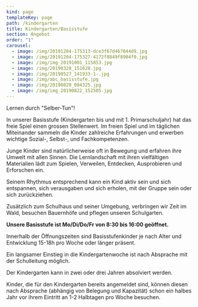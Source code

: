 ```yaml
---
kind: page
templateKey: page
path: /kindergarten
title: Kindergarten/Basisstufe
section: Angebot
order: "1"
carousel:
  - image: /img/20191204-175313-dce3f67d467044d9.jpg
  - image: /img/20191204-175327-4172f8849f8904f0.jpg
  - image: /img/img_20191001_115853.jpg
  - image: /img/20190328_151628.jpg
  - image: /img/20190527_141933-1-.jpg
  - image: /img/abc_basisstufe.jpg
  - image: /img/20190820_084325.jpg
  - image: /img/img_20190822_152505.jpg
---
```

Lernen durch "Selber-Tun"!

In unserer Basisstufe (Kindergarten bis und mit 1. Primarschuljahr) hat das freie Spiel einen grossen Stellenwert. Im freien Spiel und im täglichen Miteinander sammeln die Kinder zahlreiche Erfahrungen und erwerben wichtige Sozial-, Selbst-, und Fachkompetenzen. 

Junge Kinder sind natürlicherweise oft in Bewegung und erfahren ihre Umwelt mit allen Sinnen. Die Lernlandschaft mit ihren vielfältigen Materialien lädt zum Spielen, Verweilen, Entdecken, Ausprobieren und Erforschen ein. 

Seinem Rhythmus entsprechend kann ein Kind aktiv sein und sich entspannen, sich verausgaben und sich erholen, mit der Gruppe sein oder sich zurückziehen. 

Zusätzlich zum Schulhaus und seiner Umgebung, verbringen wir Zeit im Wald, besuchen Bauernhöfe und pflegen unseren Schulgarten. 

**Unsere Basisstufe ist Mo/Di/Do/Fr von 8:30 bis 16:00 geöffnet.** 

Innerhalb der Öffnungszeiten sind Basisstufenkinder je nach Alter und Entwicklung 15-18h pro Woche oder länger präsent.

Ein langsamer Einstieg in die Kindergartenwoche ist nach Absprache mit der Schulleitung möglich.

Der Kindergarten kann in zwei oder drei Jahren absolviert werden.

Kinder, die für den Kindergarten bereits angemeldet sind, können diesen nach Absprache (abhängig von Belegung und Kapazität) schon ein halbes Jahr vor ihrem Eintritt an 1-2 Halbtagen pro Woche besuchen.
